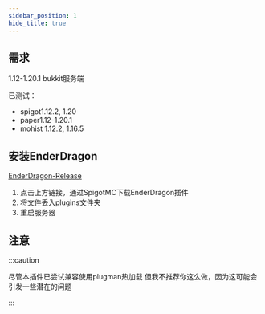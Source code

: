 ```yaml
---
sidebar_position: 1
hide_title: true
---
```


## 需求

1.12-1.20.1 bukkit服务端

已测试：
* spigot1.12.2, 1.20
* paper1.12-1.20.1
* mohist 1.12.2, 1.16.5

## 安装EnderDragon

[EnderDragon-Release](https://www.spigotmc.org/resources/enderdragon.101583/)

1. 点击上方链接，通过SpigotMC下载EnderDragon插件
2. 将文件丢入plugins文件夹
3. 重启服务器

## 注意

:::caution

尽管本插件已尝试兼容使用plugman热加载
但我不推荐你这么做，因为这可能会引发一些潜在的问题

:::
